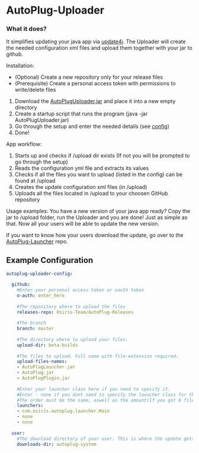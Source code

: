 # AutoPlug-Uploader

### What it does?
It simplifies updating your java app via [update4j](https://github.com/update4j/update4j/). The Uploader will create the needed configuration xml files and upload them together with your jar to github.

Installation:
 - (Optional) Create a new repository only for your release files
 - (Prerequisite) Create a personal access token with permissions to write/delete files

1. Download the [AutoPlugUploader.jar](https://link) and place it into a new empty directory
2. Create a startup script that runs the program (java -jar AutoPlugUploader.jar)
3. Go through the setup and enter the needed details (see [config](https://github.com/Osiris-Team/AutoPlug-Uploader/blob/master/README.md#example-configuration))
4. Done!

App workflow:
1. Starts up and checks if /upload dir exists (If not you will be prompted to go through the setup)
2. Reads the configuration yml file and extracts its values
3. Checks if all the files you want to upload (listed in the config) can be found at /upload
4. Creates the update configuration xml files (in /upload)
5. Uploads all the files located in /upload to your choosen GitHub repository

Usage examples:
You have a new version of your java app ready? Copy the jar to /upload folder, run the Uploader and you are done! Just as simple as that. Now all your users will be able to update the new version.

If you want to know how your users download the update, go over to the [AutoPlug-Launcher](https://github.com/Osiris-Team/AutoPlug-Launcher) repo.

## Example Configuration
```yml
autoplug-uploader-config:

  github:
    #Enter your personal access token or oauth token
    o-auth: enter_here
    
    #The repository where to upload the files
    releases-repo: Osiris-Team/AutoPlug-Releases
    
    #The branch
    branch: master
    
    #The directory where to upload your files.
    upload-dir: beta-builds
    
    #The files to upload. Full name with file-extension required.
    upload-files-names:
    - AutoPlugLauncher.jar
    - AutoPlug.jar
    - AutoPlugPlugin.jar
    
    #Enter your launcher class here if you need to specify it.
    #Enter - none if you dont need to specify the launcher class for that file.
    #The order must be the same, aswell as the amount(If you got 6 files you need 6x - none in this list).
    launchers:
    - com.osiris.autoplug.launcher.Main
    - none
    - none
    
  user:
    #The download directory of your user. This is where the update gets downloaded to.
    downloads-dir: autoplug-system

```
